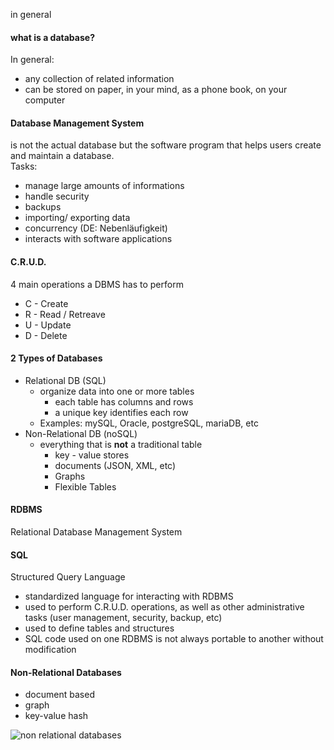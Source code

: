 in general

#### what is a database?

In general:  
- any collection of related information  
- can be stored on paper, in your mind, as a phone book, on your computer

#### Database Management System  
is not the actual database but the software program that helps users create and maintain a database.  
Tasks:  
- manage large amounts of informations
- handle security
- backups
- importing/ exporting data
- concurrency (DE: Nebenläufigkeit)
- interacts with software applications

#### C.R.U.D.

4 main operations a DBMS has to perform

- C - Create
- R - Read / Retreave
- U - Update
- D - Delete


#### 2 Types of Databases

- Relational DB (SQL)
  - organize data into one or more tables
    - each table has columns and rows
    - a unique key identifies each row
  - Examples: mySQL, Oracle, postgreSQL, mariaDB, etc
- Non-Relational DB (noSQL)
  - everything that is **not** a traditional table
    - key - value stores
    - documents (JSON, XML, etc)
    - Graphs
    - Flexible Tables


#### RDBMS
Relational Database Management System

#### SQL
Structured Query Language
- standardized language for interacting with RDBMS
- used to perform C.R.U.D.  operations, as well as other administrative tasks (user management, security, backup, etc)
- used to define tables and structures
- SQL code used on one RDBMS is not always portable to another without modification 

#### Non-Relational Databases 
- document based
- graph
- key-value hash

![non relational databases](non-relational-databases.png)

